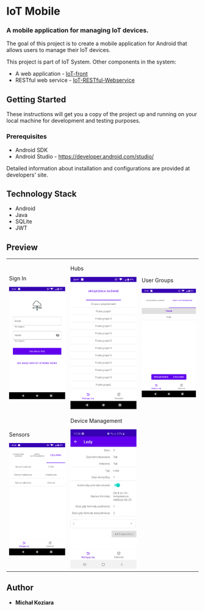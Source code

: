 # IoT Mobile
### A mobile application for managing IoT devices.

The goal of this project is to create a mobile application for Android that allows users to manage their IoT devices.

This project is part of IoT System. Other components in the system:
- A web application - [IoT-front](https://github.com/michalkoziara/IoT-front)
- RESTful web service - [IoT-RESTful-Webservice](https://github.com/michalkoziara/IoT-RESTful-Webservice)

## Getting Started

These instructions will get you a copy of the project up and running on 
your local machine for development and testing purposes.

### Prerequisites

* Android SDK
* Android Studio - https://developer.android.com/studio/

Detailed information about installation and configurations are provided at developers' site.

## Technology Stack

* Android
* Java
* SQLite
* JWT

## Preview

<table>
    <tr>
        <td>
            <p>Sign In</p>
            <img src="images/img_1.png" alt="sign in" title="Sign In">
        </td>
        <td>
            <p>Hubs</p>
            <img src="images/img_2.png" alt="hubs" title="hubs">
        </td>
        <td>
            <p>User Groups</p>
            <img src="images/img_3.png" alt="user groups" title="User Groups">
        </td>
    </tr>
    <tr>
        <td>
            <p>Sensors</p>
            <img src="images/img_4.png" alt="sensors" title="sensors">
        </td>
        <td>
            <p>Device Management</p>
            <img src="images/img_5.jpg" alt="device management" title="Device Management">
        </td>
    </tr>
</table>

## Author
* **Michał Koziara**
